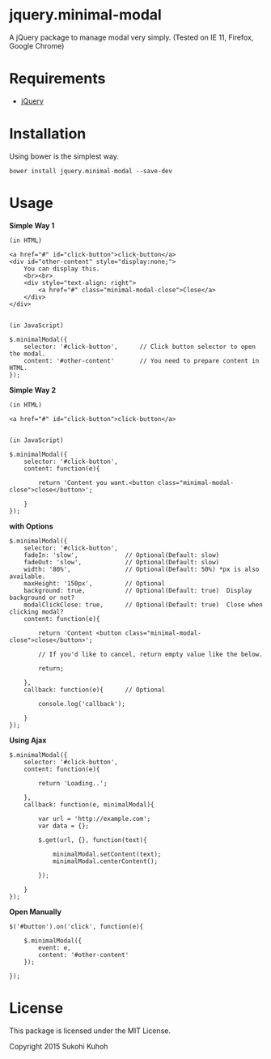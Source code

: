 jquery.minimal-modal
=========================

A jQuery package to manage modal very simply.
(Tested on IE 11, Firefox, Google Chrome)

Requirements
====

* [jQuery](https://jquery.com/)

Installation
=====
Using bower is the simplest way.

    bower install jquery.minimal-modal --save-dev

Usage
====

**Simple Way 1**

    (in HTML)
    
    <a href="#" id="click-button">click-button</a>
    <div id="other-content" style="display:none;">
        You can display this.
        <br><br>
        <div style="text-align: right">
            <a href="#" class="minimal-modal-close">Close</a>
        </div>
    </div>
    

    (in JavaScript)

    $.minimalModal({
        selector: '#click-button',      // Click button selector to open the modal.
        content: '#other-content'       // You need to prepare content in HTML.
    });
    

**Simple Way 2**

    (in HTML)
    
    <a href="#" id="click-button">click-button</a>
    
    
    (in JavaScript)

    $.minimalModal({
        selector: '#click-button',
        content: function(e){

            return 'Content you want.<button class="minimal-modal-close">close</button>';

        }
    });
    
    
**with Options**

    $.minimalModal({
        selector: '#click-button',
        fadeIn: 'slow',             // Optional(Default: slow)
        fadeOut: 'slow',            // Optional(Default: slow)
        width: '80%',               // Optional(Default: 50%) *px is also available.
        maxHeight: '150px',         // Optional
        background: true,           // Optional(Default: true)  Display background or not?
        modalClickClose: true,      // Optional(Default: true)  Close when clicking modal?
        content: function(e){

            return 'Content <button class="minimal-modal-close">close</button>';
            
            // If you'd like to cancel, return empty value like the below.

            return;

        }, 
        callback: function(e){      // Optional

            console.log('callback');

        }
    });
    
**Using Ajax**

    $.minimalModal({
        selector: '#click-button',
        content: function(e){

            return 'Loading..';

        },
        callback: function(e, minimalModal){

            var url = 'http://example.com';
            var data = {};
            
            $.get(url, {}, function(text){

                minimalModal.setContent(text);
                minimalModal.centerContent();

            });

        }
    });

**Open Manually**

    $('#button').on('click', function(e){

        $.minimalModal({
            event: e,
            content: '#other-content'
        });

    });

License
====

This package is licensed under the MIT License.

Copyright 2015 Sukohi Kuhoh